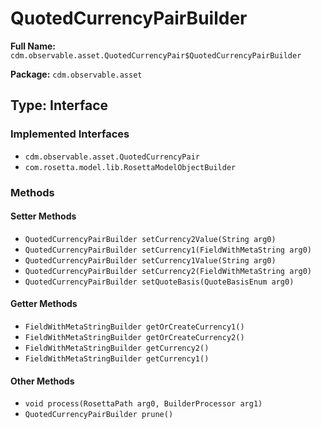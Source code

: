 # QuotedCurrencyPairBuilder

**Full Name:** `cdm.observable.asset.QuotedCurrencyPair$QuotedCurrencyPairBuilder`

**Package:** `cdm.observable.asset`

## Type: Interface

### Implemented Interfaces

- `cdm.observable.asset.QuotedCurrencyPair`
- `com.rosetta.model.lib.RosettaModelObjectBuilder`

### Methods

#### Setter Methods

- `QuotedCurrencyPairBuilder setCurrency2Value(String arg0)`
- `QuotedCurrencyPairBuilder setCurrency1(FieldWithMetaString arg0)`
- `QuotedCurrencyPairBuilder setCurrency1Value(String arg0)`
- `QuotedCurrencyPairBuilder setCurrency2(FieldWithMetaString arg0)`
- `QuotedCurrencyPairBuilder setQuoteBasis(QuoteBasisEnum arg0)`

#### Getter Methods

- `FieldWithMetaStringBuilder getOrCreateCurrency1()`
- `FieldWithMetaStringBuilder getOrCreateCurrency2()`
- `FieldWithMetaStringBuilder getCurrency2()`
- `FieldWithMetaStringBuilder getCurrency1()`

#### Other Methods

- `void process(RosettaPath arg0, BuilderProcessor arg1)`
- `QuotedCurrencyPairBuilder prune()`

